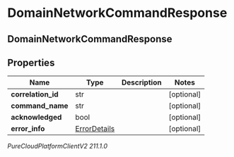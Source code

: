 # DomainNetworkCommandResponse

## DomainNetworkCommandResponse

## Properties

|Name | Type | Description | Notes|
|------------ | ------------- | ------------- | -------------|
| **correlation_id** | str |  | [optional] |
| **command_name** | str |  | [optional] |
| **acknowledged** | bool |  | [optional] |
| **error_info** | [ErrorDetails](ErrorDetails) |  | [optional] |



_PureCloudPlatformClientV2 211.1.0_
